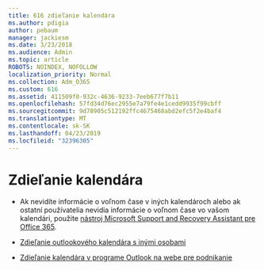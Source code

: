 ```yaml
---
title: 616 zdieľanie kalendára
ms.author: pdigia
author: pebaum
manager: jackiesm
ms.date: 3/23/2018
ms.audience: Admin
ms.topic: article
ROBOTS: NOINDEX, NOFOLLOW
localization_priority: Normal
ms.collection: Adm_O365
ms.custom: 616
ms.assetid: 411509f0-932c-4636-9233-7eeb677f7b11
ms.openlocfilehash: 57fd34d76ec2955e7a79fe4e1cedd9935f99cbff
ms.sourcegitcommit: 9d78905c512192ffc4675468abd2efc5f2e4baf4
ms.translationtype: MT
ms.contentlocale: sk-SK
ms.lasthandoff: 04/23/2019
ms.locfileid: "32396305"
---
```

# <a name="calendar-sharing"></a>Zdieľanie kalendára

- Ak nevidíte informácie o voľnom čase v iných kalendároch alebo ak ostatní používatelia nevidia informácie o voľnom čase vo vašom kalendári, použite [nástroj Microsoft Support and Recovery Assistant pre Office 365](https://diagnostics.office.com/).
    
- [Zdieľanie outlookového kalendára s inými osobami](https://support.office.com/article/353ed2c1-3ec5-449d-8c73-6931a0adab88)
    
- [Zdieľanie kalendára v programe Outlook na webe pre podnikanie](https://support.office.com/article/7ecef8ae-139c-40d9-bae2-a23977ee58d5)
    

